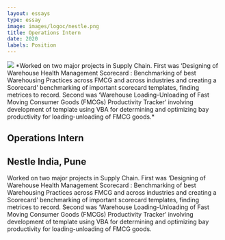 ```yaml
---
layout: essays  
type: essay
image: images/logoc/nestle.png
title: Operations Intern
date: 2020
labels: Position
---
```


<img class="ui image" src="{{ site.baseurl }}/images/logoc/nestle.png ">
*Worked on two major projects in Supply Chain. First was ‘Designing of Warehouse Health Management Scorecard : Benchmarking of best Warehousing Practices across FMCG and across industries and creating a Scorecard' benchmarking of important scorecard templates, finding metrices to record. Second was ‘Warehouse Loading-Unloading of Fast Moving Consumer Goods (FMCGs) Productivity Tracker’ involving development of template using VBA for determining and optimizing bay productivity for loading-unloading of FMCG goods.*

## Operations Intern
## Nestle India, Pune
Worked on two major projects in Supply Chain. First was ‘Designing of Warehouse Health Management Scorecard : Benchmarking of best Warehousing Practices across FMCG and across industries and creating a Scorecard' benchmarking of important scorecard templates, finding metrices to record. Second was ‘Warehouse Loading-Unloading of Fast Moving Consumer Goods (FMCGs) Productivity Tracker’ involving development of template using VBA for determining and optimizing bay productivity for loading-unloading of FMCG goods.
